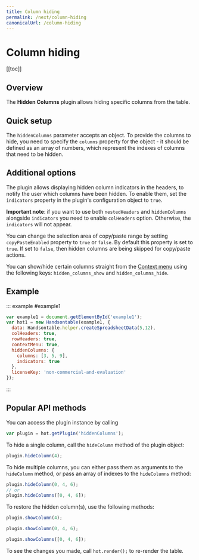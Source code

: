 ```yaml
---
title: Column hiding
permalink: /next/column-hiding
canonicalUrl: /column-hiding
---
```


# Column hiding

[[toc]]

## Overview

The **Hidden Columns** plugin allows hiding specific columns from the table.

## Quick setup

The `hiddenColumns` parameter accepts an object. To provide the columns to hide, you need to specify the `columns` property for the object - it should be defined as an array of numbers, which represent the indexes of columns that need to be hidden.

## Additional options

The plugin allows displaying hidden column indicators in the headers, to notify the user which columns have been hidden.
To enable them, set the `indicators` property in the plugin's configuration object to `true`.

**Important note**: if you want to use both `nestedHeaders` and `hiddenColumns` alongside `indicators` you need to enable `colHeaders` option. Otherwise, the `indicators` will not appear.

You can change the selection area of copy/paste range by setting `copyPasteEnabled` property to `true` or `false`. By default this property is set to `true`. If set to `false`, then hidden columns are being skipped for copy/paste actions.

You can show/hide certain columns straight from the [Context menu](context-menu.md) using the following keys: `hidden_columns_show` and `hidden_columns_hide`.

## Example

::: example #example1
```js
var example1 = document.getElementById('example1');
var hot1 = new Handsontable(example1, {
  data: Handsontable.helper.createSpreadsheetData(5,12),
  colHeaders: true,
  rowHeaders: true,
  contextMenu: true,
  hiddenColumns: {
    columns: [3, 5, 9],
    indicators: true
  },
  licenseKey: 'non-commercial-and-evaluation'
});
```
:::

## Popular API methods

You can access the plugin instance by calling

```js
var plugin = hot.getPlugin('hiddenColumns');
```

To hide a single column, call the `hideColumn` method of the plugin object:

```js
plugin.hideColumn(4);
```

To hide multiple columns, you can either pass them as arguments to the `hideColumn` method, or pass an array of indexes to the `hideColumns` method:

```js
plugin.hideColumn(0, 4, 6);
// or
plugin.hideColumns([0, 4, 6]);
```

To restore the hidden column(s), use the following methods:

```js
plugin.showColumn(4);
```
```js
plugin.showColumn(0, 4, 6);
```
```js
plugin.showColumns([0, 4, 6]);
```
To see the changes you made, call `hot.render();` to re-render the table.
